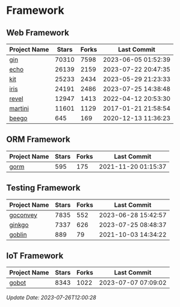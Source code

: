# Framework

## Web Framework
| Project Name | Stars | Forks | Last Commit |
| ------------ | ----- | ----- | ----------- |
| [gin](https://github.com/gin-gonic/gin) | 70310 | 7598 | 2023-06-05 01:52:39 |
| [echo](https://github.com/labstack/echo) | 26139 | 2159 | 2023-07-22 20:47:35 |
| [kit](https://github.com/go-kit/kit) | 25233 | 2434 | 2023-05-29 21:23:33 |
| [iris](https://github.com/kataras/iris) | 24191 | 2486 | 2023-07-25 14:38:48 |
| [revel](https://github.com/revel/revel) | 12947 | 1413 | 2022-04-12 20:53:30 |
| [martini](https://github.com/go-martini/martini) | 11601 | 1129 | 2017-01-21 21:58:54 |
| [beego](https://github.com/astaxie/beego) | 645 | 169 | 2020-12-13 11:36:23 |

## ORM Framework
| Project Name | Stars | Forks | Last Commit |
| ------------ | ----- | ----- | ----------- |
| [gorm](https://github.com/jinzhu/gorm) | 595 | 175 | 2021-11-20 01:15:37 |

## Testing Framework
| Project Name | Stars | Forks | Last Commit |
| ------------ | ----- | ----- | ----------- |
| [goconvey](https://github.com/smartystreets/goconvey) | 7835 | 552 | 2023-06-28 15:42:57 |
| [ginkgo](https://github.com/onsi/ginkgo) | 7337 | 626 | 2023-07-25 08:48:37 |
| [goblin](https://github.com/franela/goblin) | 889 | 79 | 2021-10-03 14:34:22 |

## IoT Framework
| Project Name | Stars | Forks | Last Commit |
| ------------ | ----- | ----- | ----------- |
| [gobot](https://github.com/hybridgroup/gobot) | 8343 | 1022 | 2023-07-07 07:09:02 |

*Update Date: 2023-07-26T12:00:28*